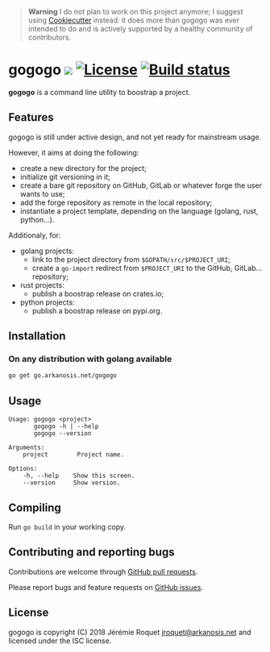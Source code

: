 > **Warning**
> I do not plan to work on this project anymore; I suggest using [Cookiecutter](https://pypi.org/project/cookiecutter/) instead: it does more than gogogo was ever intended to do and is actively supported by a healthy community of contributors.

# gogogo [![](https://img.shields.io/badge/go-v0.0.1-green.svg)](https://go.arkanosis.net/gogogo) [![License](https://img.shields.io/badge/license-ISC-blue.svg)](/LICENSE) [![Build status](https://travis-ci.org/Arkanosis/gogogo.svg?branch=master)](https://travis-ci.org/Arkanosis/gogogo)

**gogogo** is a command line utility to boostrap a project.

## Features

gogogo is still under active design, and not yet ready for mainstream usage.

However, it aims at doing the following:
 - create a new directory for the project;
 - initialize git versioning in it;
 - create a bare git repository on GitHub, GitLab or whatever forge the user wants to use;
 - add the forge repository as remote in the local repository;
 - instantiate a project template, depending on the language (golang, rust, python…).
 
Additionaly, for:
 - golang projects:
   - link to the project directory from `$GOPATH/src/$PROJECT_URI`;
   - create a `go-import` redirect from `$PROJECT_URI` to the GitHub, GitLab… repository;
 - rust projects:
   - publish a boostrap release on crates.io;
 - python projects:
   - publish a boostrap release on pypi.org.

## Installation

### On any distribution with golang available

```bash
go get go.arkanosis.net/gogogo
```

## Usage

```
Usage: gogogo <project>
       gogogo -h | --help
       gogogo --version

Arguments:
    project        Project name.

Options:
    -h, --help    Show this screen.
    --version     Show version.
```

## Compiling

Run `go build` in your working copy.

## Contributing and reporting bugs

Contributions are welcome through [GitHub pull requests](https://github.com/Arkanosis/gogogo/pulls).

Please report bugs and feature requests on [GitHub issues](https://github.com/Arkanosis/gogogo/issues).

## License

gogogo is copyright (C) 2018 Jérémie Roquet <jroquet@arkanosis.net> and
licensed under the ISC license.
